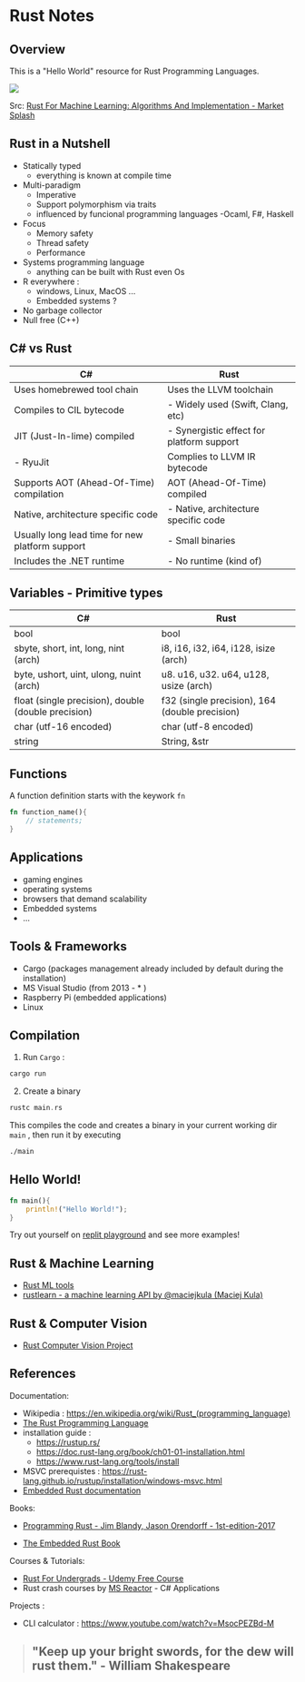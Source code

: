 # Rust Notes

## Overview

This is a "Hello World" resource for Rust Programming Languages.

![](https://marketsplash.com/content/images/2023/09/rust-machine-learning.png)

Src: [Rust For Machine Learning: Algorithms And Implementation - Market Splash](https://marketsplash.com/tutorials/rust/rust-machine-learning/)

## Rust in a Nutshell

- Statically typed
	- everything is known at compile time
- Multi-paradigm
	- Imperative
	- Support polymorphism via traits
	- influenced by funcional programming languages
		-Ocaml, F#, Haskell
- Focus
	- Memory safety
	- Thread safety
	- Performance
- Systems programming language
	- anything can be built with Rust even Os
- R everywhere : 
	- windows, Linux, MacOS ...
	- Embedded systems ? 
- No garbage collector
- Null free (C++)

## C# vs Rust 

|C#|Rust|
|--|--|
|Uses homebrewed tool chain |Uses the LLVM toolchain|
|Compiles to CIL bytecode | - Widely used (Swift, Clang, etc) | 
|JIT (Just-In-lime) compiled  | - Synergistic effect for platform support|
| - RyuJit|Complies to LLVM IR bytecode |
| Supports AOT (Ahead-Of-Time) compilation|AOT (Ahead-Of-Time) compiled |
| Native, architecture specific code | - Native, architecture specific code |
| Usually long lead time for new platform support |- Small binaries |
| Includes the .NET runtime|- No runtime (kind of) |

## Variables - Primitive types 

|C#|Rust|
|--|--|
|bool | bool|
|sbyte, short, int, long, nint (arch)| i8, i16, i32, i64, i128, isize (arch) | 
|byte, ushort, uint, ulong, nuint (arch) | u8. u16, u32. u64, u128, usize (arch)|
| float (single precision), double (double precision) |f32 (single precision), 164 (double precision)  |
| char (utf-16 encoded)  |char (utf-8 encoded)  |
| string | String, &str |


## Functions 

A function definition starts with the keywork `fn`

```rs
fn function_name(){
	// statements;
}
```
## Applications

- gaming engines
- operating systems
- browsers that demand scalability
- Embedded systems
- ...
## Tools & Frameworks

- Cargo (packages management already included by default during the installation)
- MS Visual Studio (from 2013 - * ) 
- Raspberry Pi (embedded applications)
- Linux

## Compilation

1. Run `Cargo` :  

```sh
cargo run
``` 

2. Create a binary

```rs
rustc main.rs
```

This compiles the code and creates a binary in your current working dir `main` , then run it by executing 

```sh
./main
```

## Hello World!


```rs
fn main(){
	println!("Hello World!");
}
```


Try out yourself on [replit playground](https://replit.com/@afondiel/rust-notes#src/main.rs) and see more examples!

## Rust & Machine Learning

- [Rust ML tools](https://www.arewelearningyet.com/)
- [rustlearn - a machine learning API by @maciejkula (Maciej Kula)](https://github.com/maciejkula/rustlearn)

## Rust & Computer Vision

- [Rust Computer Vision Project](https://github.com/rust-cv)


## References

Documentation: 
- Wikipedia : https://en.wikipedia.org/wiki/Rust_(programming_language)
- [The Rust Programming Language](https://doc.rust-lang.org/book/title-page.html) 
- installation guide :  
  - https://rustup.rs/
  - https://doc.rust-lang.org/book/ch01-01-installation.html
  - https://www.rust-lang.org/tools/install
- MSVC prerequistes : https://rust-lang.github.io/rustup/installation/windows-msvc.html
- [Embedded Rust documentation](https://docs.rust-embedded.org/)

Books: 

- [Programming Rust - Jim Blandy, Jason Orendorff - 1st-edition-2017](https://github.com/afondiel/cs-books/blob/main/computer-science/programming/rust/programmingrust-1st-edition-2017-Jim%20Blandy%2C%20Jason%20Orendorff.pdf)

- [The Embedded Rust Book](https://docs.rust-embedded.org/book/index.html)


Courses & Tutorials: 

- [Rust For Undergrads - Udemy Free Course](https://www.udemy.com/course/rust-for-undergrads/)
- Rust crash courses by [MS Reactor](https://www.youtube.com/watch?v=wHDYReCysVY) - C# Applications

Projects : 
- CLI calculator :  https://www.youtube.com/watch?v=MsocPEZBd-M


> ## "Keep up your bright swords, for the dew will rust them." - William Shakespeare

